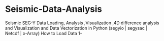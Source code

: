 # Seismic-Data-Analysis
Seismic SEG-Y Data Loading, Analysis ,Visualization ,4D difference analysis and Visualization and Data Vectorization in Python (segyio | segysac | Netcdf | x-Array)
How to Load Data
  1-
